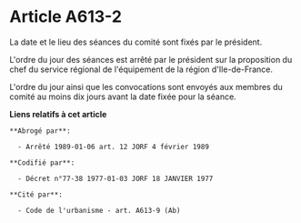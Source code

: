 # Article A613-2

La date et le lieu des séances du comité sont fixés par le président.

L'ordre du jour des séances est arrêté par le président sur la proposition du chef du service régional de l'équipement de la
région d'Ile-de-France.

L'ordre du jour ainsi que les convocations sont envoyés aux membres du comité au moins dix jours avant la date fixée pour la
séance.

**Liens relatifs à cet article**

	**Abrogé par**:

	  - Arrêté 1989-01-06 art. 12 JORF 4 février 1989

	**Codifié par**:

	  - Décret n°77-38 1977-01-03 JORF 18 JANVIER 1977

	**Cité par**:

	  - Code de l'urbanisme - art. A613-9 (Ab)

